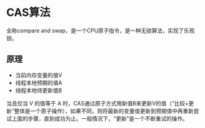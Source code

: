 CAS算法
======
全称compare and swap，是一个CPU原子指令，是一种无锁算法，实现了乐观锁。

原理
------
* 当前内存变量的值V
* 线程本地预期的值A
* 线程本地待更新值B

当且仅当 V 的值等于 A 时，CAS通过原子方式用新值B来更新V的值（“比较+更新”整体是一个原子操作），如果不同，则将最新的变量值更新到预期值中再重新尝试上面的步骤，直到成功为止。一般情况下，“更新”是一个不断重试的操作。
